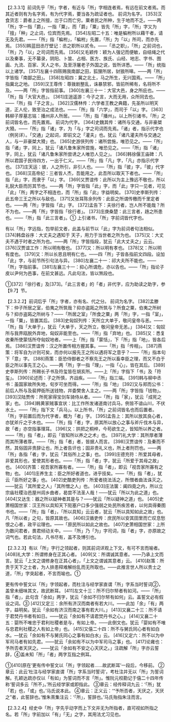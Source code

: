 <!-- { "loadSidebar": true } -->
【2.3.3.1】前词先乎「所」字者，有近与「所」字相连者焉，有远在前文者焉。而其近者则有为名字焉，有为代字焉，要当各为疏证者也。
前词为名字。
[353]汉食货志：爵者上之所擅，岀于口而亡穷。粟者民之所种，生于地而不乏。——两「所」字一指「爵」，一指「粟」，而「爵」「粟」皆先「所」字，「所」字又为「擅」「种」之止词，位宾而先焉。
[354]左昭二十五：唯是楄柎所以藉干者，请无及先君。——「所」指「楄柎」，「楄柎」先置，「所」为「以」所司，而亦先焉。
[355]韩蓝田丞厅壁记：丞之职所以贰令。——「丞之职」，「所」之前词也，「所」乃「以」之司词而先焉。
[356]又毛颖传：颖为人强记而便敏，自结绳之代以及秦事，无不纂录，阴阳、卜筮、占相、医方、族氏、山经、地志、字书、图画、九流、百家、天人之书，及至浮屠老子外国之说，皆所详悉。——「所」统指以上诸学。
[357]左襄十四赅赐我南鄙之田，狐狸所居，豺狼所嗥。——两「所」字皆指「南鄙之田」。
[358]左昭四：冀之北土，马之所生，无兴国焉。——「所」指冀北之地。
[359]汉王尊传：尊拨剧整乱，诛暴禁邪，皆前所稀有，名将所不及。——两「所」字皆指前事。
[360]左襄三十一：大官大邑，身之所庇也。——「所」指「大官大邑」。
[361]庄逍遥游：今子之言，大而无用，众所同去也。——「所」指「子之言」。
[362]汉儒林传：六学者王教之典籍，先圣所以明天道，正人伦，致至治之成法也。——「所」指「六学」，而司于「以」字。
[363]韩柳子厚墓志铭：播州非人所居。——「所」指「播州」。以上所引诸书，「所」之前词皆名也，而先置焉。
前词为代字。
[364]史魏其传：诸所与交通，与非豪桀大猾。——「所」指「诸」字，为「与」字之司词而先焉。「诸」者，指示代字也（例另详）。「交通」之起词，即前文之「灌夫」也。犹云「诸凡灌夫所与交通之人，与一非豪桀大猾」也。
[365]史游侠列传：诸所尝施，唯恐见之。——「所」指「诸」字，同上，犹云「诸凡鲁朱家所尝施，唯恐见之。——「所」指「诸」字，同上，犹云「诸凡鲁朱家所尝诱之人唯恐人见之」。
[366]韩徐偃王庙碑：凡所以君国子民待四方，一出于仁义。——「所」指「凡」字，「凡」亦指示代字也。
[37]庄天运：彼，人之所引，非引人也。——「所」指「彼」字，「彼」代字也。
[368]汉高帝纪：三者皆人杰，吾能用之，此吾所以取天下者也。——「所」指「此」字，而隶于「以」字。
[369]又贾谊传：此所以为主上豫远不敬也，所以礼貎大臣而厉其节也。——两「所」字皆指「此」字，而「此」字只一见者，可见「此」「所」两字之不相连也，而「所」指「此」字益明矣。
[370]史李斯列传：此五帝三王之所以与敌也。
[371]又张耳陈余列传：此臣之所谓传檄而千里定者也。——两「所」字皆指「此」字。
[372]孟告下：夫徐行者，岂人所不能哉？所不为也。——两「所」字皆指「徐行者」。
[373]庄庚桑楚：此三言者，趎之所患也。——「所」指「此三言者」。①
上引诸书，「所」字前词皆代字也。

有以「所」字远指，包举前文者，此盖与前节以「此」字为前词者句法相似。
[374]韩盘谷序：大丈夫之遇知于 天子，用力于当世者之所为也。
[375]又：大丈夫不遇于时者之所为也。——两「所」字皆指段，犹云「此大丈夫之」云云。
[376]汉贾谊工作：所以明有敬也。
[377]又：所以明有孝也。
[378]又：所以明有度也。
[379]又：所以长恩且明有仁也。——四「所」子皆各指前文四段。设加「此」字，与前节所引句法与异。
[380]左襄二十一：祁大夫所不能也。——「所」字指前事。
[381]左襄三十一：抑心所谓危，亦以告也。——「所」指论子皮以尹何为邑事，在前文甚远。凡此句法，皆以煞段也。

①[372]「徐行者」及[373]。「此三言者」的「者」非代字，应为助读之助字，参【9.7】节。

【2.3.2.2】前词后乎「所」字者，亦有名、代之分。
前词为名字。
[382]孟滕下：仲子所居之室，伯夷之所筑哉？抑亦盗跖之所筑与？所食之粟，伯夷之所树与？抑亦盗跖之所树与？——「所居之室」「所食之粟」两「所」字，一指「室」，一指「粟」，皆置其后。
[383]史匈奴列传：天所立大单于，敬问皇帝与恙。——「所」指「大单于」，犹云「大单于，天之所立，敬问皇帝无恙。」
[384]又：匈奴所与我界瓯脱外弃地，匈奴非能至也。——「所」指「弃地」也。
[385]又：悉复收秦所使蒙恬所夺匈奴地者。——上「所」指「蒙恬」，下「所」指「地」，皆各后焉。
[386]汉贾谊传：汉之所置传相方握其事。——「所」指「传相」。
[387]燕策：将军自为计则可矣，而亦何以报先王之所以遇将军之意乎？——「所」指本句下「意」字。
[388]燕策：臣恐侍御者之不察先王之所以畜幸臣之理，而又不白于臣之所以事先王之心。——两「所」字一指「理」，一指「心」，皆在其后。
[389]史李斯列传：所赐长子书及符玺皆在胡亥所。——上「所」字指下「书」及「符玺」。
[390]论述而：子之所慎，齐战疾。——「所」指三端。
[391]韩与柳中丞书：虽国家故所失地，旬岁可坐而得。——「所」指「地」
[392]又与郑而公书：前后人所与及裴押衙所送钱物，幷委樊舍人主之。——两「所」字皆指「钱物」。
[393]汉陆贾传：所死家得宝剑车骑侍从者。——「所」指「家」，犹云「成死之家」也。
[394]韩黄家贼事宜状：比工作所发诸道南讨兵马，例皆不谙山川，不伏水土。——「所」指下文「兵马」。以上所书，「所」之前词皆名也而后置者。
「所」字前置后而为代字者，概为「者」字。
[395]孟告上：其所以放其良心者，亦犹斧斤之于木也。——「所」指「者」字，原其所以放心之事与斧斤伐木与异，故「者」亦空指事理耳。
[396]又：拱把之桐梓，今苟欲生之，皆知所以养之者。——「所」指「者」，即云「皆知所以养之之术」也。
[397]礼大学：其所厚者薄而其所薄者厚。——「所」指「者」者，皆据人而言。
[398]汉贾谊传：及秦而不然，其俗固非贵辞让也，所上者告讦也；固非贵礼义也，所上者刑罚也。——两「所」各指「者」字，犹云「其俗所上之事」也。
[399]庄德充符：所爱其母者，非爱其形也，爱使其形者也。——「所」指「者」字，犹云「所爱于其母之故」也。
[400]齐策：视吾家所寡有者。——「所」指「者」，即云「视吾家所寡有之物」也。
[401]庄养生主：臣之所好者道也，进乎技矣。——「所」指「者」，犹云「臣所好之事」也。
[402]史酷吏列传：所爱者挠法活之，所憎者曲法诛灭之。——犹云「其所爱之人」「其所憎之人」也。
[403]庄法箧：阖四竟之内，所以立宗庙社稷治邑屋州闾乡曲者，曷尝不法圣人哉！——犹云「所以为此之道」也。
[404]又达生：器之所以疑神者其是与？——犹云「所以疑神之道」也。
[405]史萧相国世家：汉王所以具知天下阨塞户口多少强弱之处民所疾苦者，以何具得秦图书也。——「所」指「者」，「所以具知」云云者，犹云「所以具知如此之故」也。凡「所以者」之句，皆原其故也。
[406]汉循吏传：庶民所以安其田里而亡叹息愁恨之心者，政平讼理也。——「原民所以如此之故也。
[407]史萧相国世家：上所为数问君者，畏君倾动关中。——「所」乃「为」字司词，指「者」字，亦原故之词气也。若此句法，凡书尽有，盖不及博引也。

【2.3.2.3】有以「所」字行之领起者，则其前词详观上下文，有可不言而喻者。
[408]礼大学：所谓修身在正其心者。
[409]又：所谓诚其意者。——乃承上文而言。犹云「上文之谓修身在正其心者」，「上文之谓诚其意者」云。
[410]赵策：所贵于天下之士者，为人排患释难解纷乱而无所取也。——此推言世人所以贵士之道，「所」字突起者，不言而喻也。①

更有传中誓文以「所」字领起者，而杜注与经学家直谓「所」字系当时誓词②，盖曾未细味其文，故武断耳。
[411]左文十三：所不归尔帑者有如河。——「所」指「者」，此句含「余如」两字，犹云「余如不归尔帑有如何」云。盖誓文必有假设之词。③
[412]又定三：余所有济汉而南者有若大川。——此加「余」「有」两字，益明矣。犹云「余如有济汉而南之事有若大川。」
[413]又襄二十三：所不请于君焚丹书者有如日。——犹云「余如有不请君焚丹书之心。」
[414]又襄二十五：婴所不唯忠于君利社稷者是与，有如上帝。——此倒文也。犹云「婴如有不唯与忠君利社稷之人有如上帝」也。
[415]又僖二十四：所不与舅氏同心者有如白水。—犹云「余如有不与舅氏同心之事有如白水」云。
[416]又定六：所不以为中军司马者有如先君。——犹云「余如有不以为中军司马之事」也。
[417]论雍也：予所否者天厌之。——犹云「余如有不安之心天厌之。」注疏解「所」字亦云誓辞，④盖未知「所」「者」两字互指之例耳。

①[410]原在‘更有传中誓文以「所」字领起者……故武断耳’一段后，今移前。
②章云：此云‘杜注与经学家直谓「所」字系当时誓词’，考杜注并无以「所」为誓词解。孔颖达疏亦仅以「有如」为誓词而不言「所」。惟阮元校勘记于僖二十四年传称‘誓词多云「所不」。’所云经学家或即指此。
③章云：经传释词九云：‘「所」犹「若」也，「或」也。’马氏说本此。
④章云：正义云：‘“予所否者，天厌之，天厌之”者，此誓辞也。’惟朱熹集注云：‘「所」，誓辞也。’马氏殆指朱注而言。

【2.3.2.4】经史中「所」字先乎动字而上下文并无为所指者，直可视如所指之名。若「所」字前加以「有」「无」之字，其用法尤习见也。
